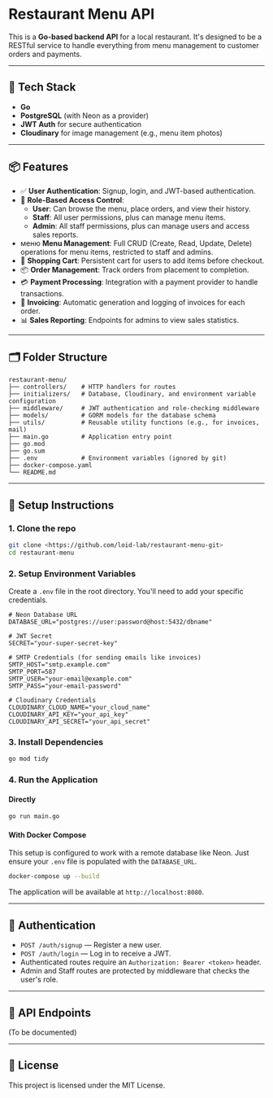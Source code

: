 # Restaurant Menu API

This is a **Go-based backend API** for a local restaurant. It's designed to be a RESTful service to handle everything from menu management to customer orders and payments.

---

## 🔧 Tech Stack

- **Go**
- **PostgreSQL** (with Neon as a provider)
- **JWT Auth** for secure authentication
- **Cloudinary** for image management (e.g., menu item photos)

---

## 📦 Features

- ✅ **User Authentication**: Signup, login, and JWT-based authentication.
- 👥 **Role-Based Access Control**:
    - **User**: Can browse the menu, place orders, and view their history.
    - **Staff**: All user permissions, plus can manage menu items.
    - **Admin**: All staff permissions, plus can manage users and access sales reports.
-  меню **Menu Management**: Full CRUD (Create, Read, Update, Delete) operations for menu items, restricted to staff and admins.
- 🛒 **Shopping Cart**: Persistent cart for users to add items before checkout.
- 📦 **Order Management**: Track orders from placement to completion.
- 💳 **Payment Processing**: Integration with a payment provider to handle transactions.
- 🧾 **Invoicing**: Automatic generation and logging of invoices for each order.
- 📊 **Sales Reporting**: Endpoints for admins to view sales statistics.

---

## 🗂 Folder Structure

```
restaurant-menu/
├── controllers/    # HTTP handlers for routes
├── initializers/   # Database, Cloudinary, and environment variable configuration
├── middleware/     # JWT authentication and role-checking middleware
├── models/         # GORM models for the database schema
├── utils/          # Reusable utility functions (e.g., for invoices, mail)
├── main.go         # Application entry point
├── go.mod
├── go.sum
├── .env            # Environment variables (ignored by git)
├── docker-compose.yaml
└── README.md
```

---

## 📌 Setup Instructions

### 1. Clone the repo
```bash
git clone <https://github.com/loid-lab/restaurant-menu-git>
cd restaurant-menu
```

### 2. Setup Environment Variables
Create a `.env` file in the root directory. You'll need to add your specific credentials.

```env
# Neon Database URL
DATABASE_URL="postgres://user:password@host:5432/dbname"

# JWT Secret
SECRET="your-super-secret-key"

# SMTP Credentials (for sending emails like invoices)
SMTP_HOST="smtp.example.com"
SMTP_PORT=587
SMTP_USER="your-email@example.com"
SMTP_PASS="your-email-password"

# Cloudinary Credentials
CLOUDINARY_CLOUD_NAME="your_cloud_name"
CLOUDINARY_API_KEY="your_api_key"
CLOUDINARY_API_SECRET="your_api_secret"
```

### 3. Install Dependencies
```bash
go mod tidy
```

### 4. Run the Application

#### Directly
```bash
go run main.go
```

#### With Docker Compose
This setup is configured to work with a remote database like Neon. Just ensure your `.env` file is populated with the `DATABASE_URL`.

```bash
docker-compose up --build
```
The application will be available at `http://localhost:8080`.

---

## 🔐 Authentication

- `POST /auth/signup` — Register a new user.
- `POST /auth/login` — Log in to receive a JWT.
- Authenticated routes require an `Authorization: Bearer <token>` header.
- Admin and Staff routes are protected by middleware that checks the user's role.

---

## 📝 API Endpoints

(To be documented)

---

## 📘 License

This project is licensed under the MIT License.